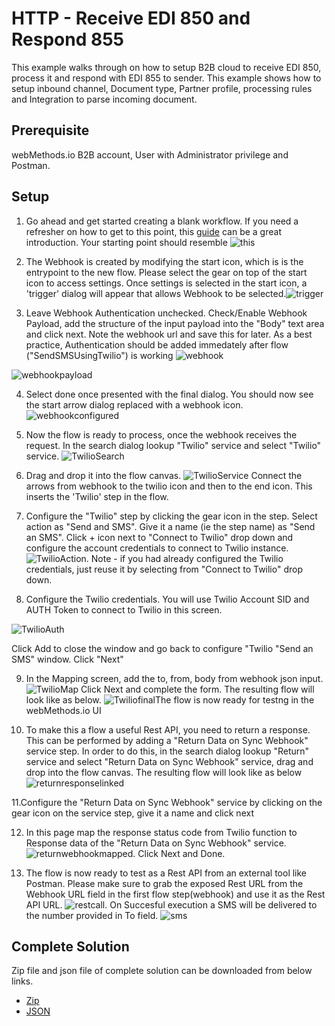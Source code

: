 # HTTP - Receive EDI 850 and Respond 855

This example walks through on how to setup B2B cloud to receive EDI 850, process it and respond with EDI 855 to sender. This example shows how to setup inbound channel, Document type, Partner profile, processing rules and Integration to parse incoming document.

## Prerequisite

webMethods.io B2B account, User with Administrator privilege and Postman.


## Setup

1. Go ahead and get started creating a blank workflow. If you need a refresher on how to get to this point, this [guide](https://docs.webmethods.io/workflow-building-blocks/creating-first-workflow) can be a great introduction. Your starting point should resemble ![this](https://github.com/mangatrai/webmethodsio-examples/blob/master/twilio-send-sms/creating-first-workflow.png)

2. The Webhook is created by modifying the start icon, which is is the entrypoint to the new flow. Please select the gear on top of the start icon to access settings. Once settings is selected in the start icon, a 'trigger' dialog will appear that allows Webhook to be selected.![trigger](https://github.com/mangatrai/webmethodsio-examples/blob/master/twilio-send-sms/trigger.png) 

3. Leave Webhook Authentication unchecked. Check/Enable Webhook Payload, add the structure of the input payload into the "Body" text area and click next. Note the webhook url and save this for later. As a best practice, Authentication should be added immedately after flow ("SendSMSUsingTwilio") is working ![webhook](https://github.com/mangatrai/webmethodsio-examples/blob/master/twilio-send-sms/webhook.png)  

![webhookpayload](https://github.com/mangatrai/webmethodsio-examples/blob/master/twilio-send-sms/webhook-payload.png) 

4. Select done once presented with the final dialog. You should now see the start arrow dialog replaced with a webhook icon. ![webhookconfigured](https://github.com/mangatrai/webmethodsio-examples/blob/master/twilio-send-sms/webhook-canvas.png)


5. Now the flow is ready to process, once the webhook receives the request. In the search dialog lookup "Twilio" service and select "Twilio" service.
![TwilioSearch](https://github.com/mangatrai/webmethodsio-examples/blob/master/twilio-send-sms/twilio-search.png)

6. Drag and drop it into the flow canvas. ![TwilioService](https://github.com/mangatrai/webmethodsio-examples/blob/master/twilio-send-sms/twilio-canvas.png) Connect the arrows from webhook to the twilio icon and then to the end icon. This inserts the 'Twilio' step in the flow. 

7. Configure the "Twilio" step by clicking the gear icon in the step. Select action as "Send and SMS". Give it a name (ie the step name) as "Send an SMS". Click + icon next to "Connect to Twilio" drop down and configure the account credentials to connect to Twilio instance. ![TwilioAction](https://github.com/mangatrai/webmethodsio-examples/blob/master/twilio-send-sms/twilio-action-configure.png). Note - if you had already configured the Twilio credentials, just reuse it by selecting from "Connect to Twilio" drop down.

8. Configure the Twilio credentials. You will use Twilio Account SID and AUTH Token to connect to Twilio in this screen.

![TwilioAuth](https://github.com/mangatrai/webmethodsio-examples/blob/master/twilio-send-sms/twilio-auth.png)

Click Add to close the window and go back to  configure "Twilio "Send an SMS" window. Click "Next" 

9. In the Mapping screen, add the to, from, body from webhook json input. ![TwilioMap](https://github.com/mangatrai/webmethodsio-examples/blob/master/twilio-send-sms/twilio-map.png) Click Next and complete the form. The resulting flow will look like as below. ![Twiliofinal](https://github.com/mangatrai/webmethodsio-examples/blob/master/twilio-send-sms/twilio-final-complete.png)The flow is now ready for testng in the webMethods.io UI

10. To make this a flow a useful Rest API, you need to return a response. This can be performed by adding a "Return Data on Sync Webhook" service step. In order to do this, in the search dialog lookup "Return" service and select  "Return Data on Sync Webhook" service, drag and drop into the flow canvas.
The resulting flow will look like as below ![returnresponselinked](https://github.com/mangatrai/webmethodsio-examples/blob/master/twilio-send-sms/add-return-hook.png) 

11.Configure the "Return Data on Sync Webhook" service by clicking on the gear icon on the service step, give it a name and click next

12. In this page map the response status code from Twilio function to Response data of the "Return Data on Sync Webhook" service. ![returnwebhookmapped](https://github.com/mangatrai/webmethodsio-examples/blob/master/twilio-send-sms/return-hook-map.png). Click Next and Done.

13. The flow is now ready to test as a Rest API from an external tool like Postman. Please make sure to grab the exposed Rest URL from the Webhook URL field in the first flow step(webhook) and use it as the Rest API URL. ![restcall](https://github.com/mangatrai/webmethodsio-examples/blob/master/twilio-send-sms/postman-execution.png). On Succesful execution a SMS will be delivered to the number provided in To field. ![sms](https://github.com/mangatrai/webmethodsio-examples/blob/master/twilio-send-sms/sms-screenshot.jpg)

## Complete Solution
Zip file and json file of complete solution can be downloaded from below links.
* [Zip](https://github.com/mangatrai/webmethodsio-examples/blob/master/twilio-send-sms/send-sms-using-twilio.zip)
* [JSON](https://github.com/mangatrai/webmethodsio-examples/blob/master/twilio-send-sms/send-sms-using-twilio.json)
